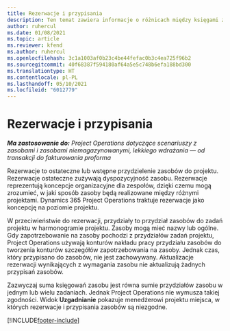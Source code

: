```yaml
---
title: Rezerwacje i przypisania
description: Ten temat zawiera informacje o różnicach między księgami zasobów a przydziałami zasobów.
author: ruhercul
ms.date: 01/08/2021
ms.topic: article
ms.reviewer: kfend
ms.author: ruhercul
ms.openlocfilehash: 3c1a1003af0b23c4be44fefac0b3c4ea725f96b2
ms.sourcegitcommit: 40f68387f594180af64a5e5c748b6efa188bd300
ms.translationtype: HT
ms.contentlocale: pl-PL
ms.lasthandoff: 05/10/2021
ms.locfileid: "6012779"
---
```

# <a name="bookings-vs-assignments"></a>Rezerwacje i przypisania

_**Ma zastosowanie do:** Project Operations dotyczące scenariuszy z zasobami i zasobami niemagazynowanymi, lekkiego wdrażania — od transakcji do fakturowania proforma_

Rezerwacje to ostateczne lub wstępne przydzielenie zasobów do projektu. Rezerwacje ostateczne zużywają dyspozycyjność zasobu. Rezerwacje reprezentują koncepcje organizacyjne dla zespołów, dzięki czemu mogą zrozumieć, w jaki sposób zasoby będą realizowane między różnymi projektami. Dynamics 365 Project Operations traktuje rezerwacje jako koncepcję na poziomie projektu. 

W przeciwieństwie do rezerwacji, przydziały to przydział zasobów do zadań projektu w harmonogramie projektu. Zasoby mogą mieć nazwy lub ogólne.  Gdy zapotrzebowanie na zasoby pochodzi z przydziałów zadań projektu, Project Operations używają konturów nakładu pracy przydziału zasobów do tworzenia konturów szczegółów zapotrzebowania na zasoby. Jednak czas, który przypisano do zasobów, nie jest zachowywany. Aktualizacje rezerwacji wynikających z wymagania zasobu nie aktualizują żadnych przypisań zasobów.

Zazwyczaj suma księgowań zasobu jest równa sumie przydziałów zasobu w jednym lub wielu zadaniach. Jednak Project Operations nie wymusza takiej zgodności. Widok **Uzgadnianie** pokazuje menedżerowi projektu miejsca, w których rezerwacje i przypisania zasobów są niezgodne.




[!INCLUDE[footer-include](../includes/footer-banner.md)]